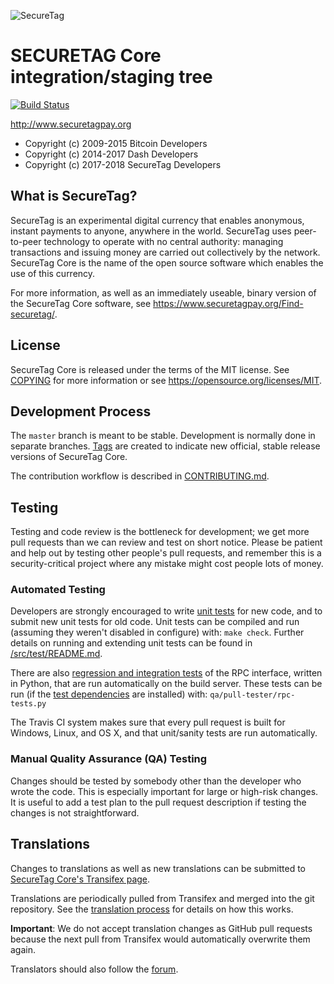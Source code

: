 ![SecureTag](https://github.com/securetagpay/securetag/raw/master/src/qt/res/icons/bitcoin.png "SecureTag")

SECURETAG Core integration/staging tree
=====================================
[![Build Status](https://travis-ci.org/securetagpay/securetag.svg?branch=master)](https://travis-ci.org/securetagpay/securetag)


http://www.securetagpay.org

- Copyright (c) 2009-2015 Bitcoin Developers
- Copyright (c) 2014-2017 Dash Developers
- Copyright (c) 2017-2018 SecureTag Developers

What is SecureTag?
----------------

SecureTag is an experimental digital currency that enables anonymous, instant
payments to anyone, anywhere in the world. SecureTag uses peer-to-peer technology
to operate with no central authority: managing transactions and issuing money
are carried out collectively by the network. SecureTag Core is the name of the open
source software which enables the use of this currency.

For more information, as well as an immediately useable, binary version of
the SecureTag Core software, see https://www.securetagpay.org/Find-securetag/.


License
-------

SecureTag Core is released under the terms of the MIT license. See [COPYING](COPYING) for more
information or see https://opensource.org/licenses/MIT.

Development Process
-------------------

The `master` branch is meant to be stable. Development is normally done in separate branches.
[Tags](https://github.com/securetagpay/securetag/tags) are created to indicate new official,
stable release versions of SecureTag Core.

The contribution workflow is described in [CONTRIBUTING.md](CONTRIBUTING.md).

Testing
-------

Testing and code review is the bottleneck for development; we get more pull
requests than we can review and test on short notice. Please be patient and help out by testing
other people's pull requests, and remember this is a security-critical project where any mistake might cost people
lots of money.

### Automated Testing

Developers are strongly encouraged to write [unit tests](src/test/README.md) for new code, and to
submit new unit tests for old code. Unit tests can be compiled and run
(assuming they weren't disabled in configure) with: `make check`. Further details on running
and extending unit tests can be found in [/src/test/README.md](/src/test/README.md).

There are also [regression and integration tests](/qa) of the RPC interface, written
in Python, that are run automatically on the build server.
These tests can be run (if the [test dependencies](/qa) are installed) with: `qa/pull-tester/rpc-tests.py`

The Travis CI system makes sure that every pull request is built for Windows, Linux, and OS X, and that unit/sanity tests are run automatically.

### Manual Quality Assurance (QA) Testing

Changes should be tested by somebody other than the developer who wrote the
code. This is especially important for large or high-risk changes. It is useful
to add a test plan to the pull request description if testing the changes is
not straightforward.

Translations
------------

Changes to translations as well as new translations can be submitted to
[SecureTag Core's Transifex page](https://www.transifex.com/projects/p/securetag/).

Translations are periodically pulled from Transifex and merged into the git repository. See the
[translation process](doc/translation_process.md) for details on how this works.

**Important**: We do not accept translation changes as GitHub pull requests because the next
pull from Transifex would automatically overwrite them again.

Translators should also follow the [forum](https://www.securetagpay.org/forum/topic/securetag-worldwide-collaboration.88/).
